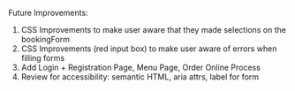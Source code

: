 Future Improvements:
1. CSS Improvements to make user aware that they made selections on the bookingForm
2. CSS Improvements (red input box) to make user aware of errors when filling forms
3. Add Login + Registration Page, Menu Page, Order Online Process
4. Review for accessibility: semantic HTML, aria attrs, label for form
